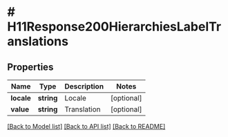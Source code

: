 # # H11Response200HierarchiesLabelTranslations

## Properties

Name | Type | Description | Notes
------------ | ------------- | ------------- | -------------
**locale** | **string** | Locale | [optional]
**value** | **string** | Translation | [optional]

[[Back to Model list]](../../README.md#models) [[Back to API list]](../../README.md#endpoints) [[Back to README]](../../README.md)
